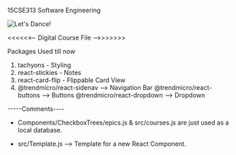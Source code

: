 15CSE313 Software Engineering

![Let's Dance!](http://33.media.tumblr.com/3d223954ad0a77f4e98a7b87136aa395/tumblr_nlct5lFVbF1qhu7oio1_500.gif)


<<<<<<--  Digital Course File -->>>>>>>

Packages Used till now
1. tachyons - Styling
2. react-stickies - Notes
3. react-card-flip - Flippable Card View
4. @trendmicro/react-sidenav --> Navigation Bar
   @trendmicro/react-buttons --> Buttons 
   @trendmicro/react-dropdown --> Dropdown



-----Comments----

* Components/CheckboxTrees/epics.js & src/courses.js are just used as a local database.

* src/Template.js --> Template for a new React Component.
